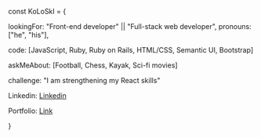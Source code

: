 const KoLoSkI = {

  lookingFor: "Front-end developer" || "Full-stack web developer",
  pronouns: ["he", "his"],
  
  code: [JavaScript, Ruby, Ruby on Rails, HTML/CSS, Semantic UI, Bootstrap]
   
  askMeAbout: [Football, Chess, Kayak, Sci-fi movies]
  
  challenge: "I am strengthening my React skills"
  
  Linkedin: [Linkedin](https://www.linkedin.com/in/igor-koloski/)
  
  Portfolio: [Link](https://igorkol91.github.io/MyPortfolio/)
   
}  
